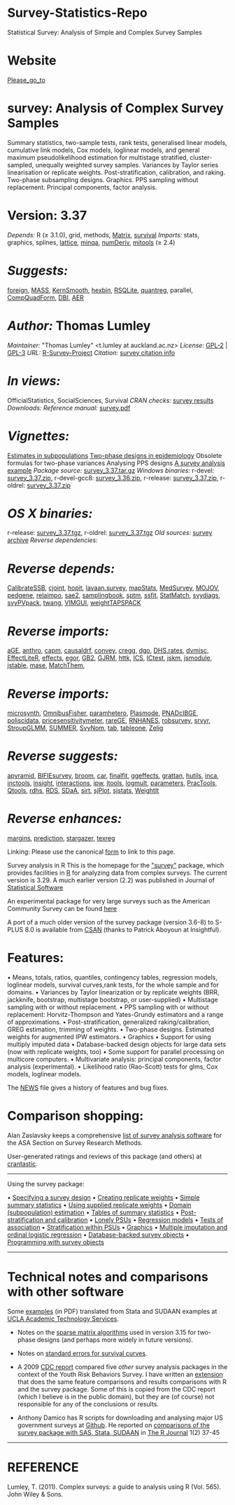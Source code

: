 # Survey-Statistics-Repo
Statistical Survey: Analysis of Simple and Complex Survey Samples 

# Website
[Please_go_to](http://my.ilstu.edu/~mxu2/Spring-2020/MAT450/MTH450.html)

# survey: Analysis of Complex Survey Samples
Summary statistics, two-sample tests, rank tests, generalised linear models, cumulative link models, Cox models, loglinear models, and 
general maximum pseudolikelihood estimation for multistage stratified, cluster-sampled, unequally weighted survey samples. Variances by Taylor
series linearisation or replicate weights. Post-stratification, calibration, and raking. Two-phase subsampling designs. Graphics. PPS sampling without 
replacement. Principal components, factor analysis.


# Version:	3.37
*Depends:*	R (≥ 3.1.0), grid, methods, [Matrix](http://cran.fhcrc.org/web/packages/Matrix/index.html), [survival](http://cran.fhcrc.org/web/packages/survival/index.html)
*Imports:*	stats, graphics, splines, [lattice](http://cran.fhcrc.org/web/packages/lattice/index.html), [minqa](http://cran.fhcrc.org/web/packages/minqa/index.html),
[numDeriv](http://cran.fhcrc.org/web/packages/numDeriv/index.html), [mitools](http://cran.fhcrc.org/web/packages/mitools/index.html) (≥ 2.4)


# *Suggests:*	
[foreign](http://cran.fhcrc.org/web/packages/foreign/index.html), [MASS](http://cran.fhcrc.org/web/packages/MASS/index.html), [KernSmooth](http://cran.fhcrc.org/web/packages/KernSmooth/index.html),
[hexbin](http://cran.fhcrc.org/web/packages/hexbin/index.html), [RSQLite](http://cran.fhcrc.org/web/packages/RSQLite/index.html), [quantreg](http://cran.fhcrc.org/web/packages/quantreg/index.html), parallel, [CompQuadForm](http://cran.fhcrc.org/web/packages/CompQuadForm/index.html), [DBI](http://cran.fhcrc.org/web/packages/DBI/index.html), [AER](http://cran.fhcrc.org/web/packages/AER/index.html)


# *Author:*	Thomas Lumley
*Maintainer:*	"Thomas Lumley" <t.lumley at auckland.ac.nz>
*License:*	[GPL-2](http://cran.fhcrc.org/web/licenses/GPL-2) | [GPL-3](http://cran.fhcrc.org/web/licenses/GPL-3)
*URL:*	[R-Survey-Project](http://r-survey.r-forge.r-project.org/survey/)
*Citation:*	[survey citation info](http://cran.fhcrc.org/web/packages/survey/citation.html)


# *In views:*	
OfficialStatistics, SocialSciences, Survival
*CRAN checks:*	[survey results](http://cran.fhcrc.org/web/checks/check_results_survey.html)
*Downloads:*
*Reference manual:* 	[survey.pdf](http://cran.fhcrc.org/web/packages/survey/survey.pdf)


# *Vignettes:*	
[Estimates in subpopulations](http://cran.fhcrc.org/web/packages/survey/vignettes/domain.pdf)
[Two-phase designs in epidemiology](http://cran.fhcrc.org/web/packages/survey/vignettes/epi.pdf)
Obsolete formulas for two-phase variances Analysing PPS designs [A survey analysis example](http://cran.fhcrc.org/web/packages/survey/vignettes/survey.pdf)
*Package source:* 	[survey_3.37.tar.gz](http://cran.fhcrc.org/src/contrib/survey_3.37.tar.gz)
*Windows binaries:* 	r-devel: [survey_3.37.zip](http://cran.fhcrc.org/bin/windows/contrib/4.0/survey_3.37.zip), r-devel-gcc8: [survey_3.36.zip](http://cran.fhcrc.org/bin/windows/contrib/r-devel-gcc8/survey_3.36.zip), r-release: [survey_3.37.zip](http://cran.fhcrc.org/bin/windows/contrib/3.6/survey_3.37.zip), r-oldrel: [survey_3.37.zip](http://cran.fhcrc.org/bin/windows/contrib/3.5/survey_3.37.zip) 


# *OS X binaries:* 	
   r-release: [survey_3.37.tgz](http://cran.fhcrc.org/bin/macosx/el-capitan/contrib/3.6/survey_3.37.tgz), r-oldrel: [survey_3.37.tgz](http://cran.fhcrc.org/bin/macosx/el-capitan/contrib/3.5/survey_3.37.tgz) 
*Old sources:* 	[survey archive](https://cran.r-project.org/src/contrib/Archive/survey)
*Reverse dependencies:*

# *Reverse depends:*	
[CalibrateSSB](http://cran.fhcrc.org/web/packages/CalibrateSSB/index.html), [cjoint](http://cran.fhcrc.org/web/packages/cjoint/index.html), [hopit](http://cran.fhcrc.org/web/packages/hopit/index.html), [lavaan.survey](http://cran.fhcrc.org/web/packages/lavaan.survey/index.html), [mapStats](http://cran.fhcrc.org/web/packages/mapStats/index.html), [MedSurvey](http://cran.fhcrc.org/web/packages/MedSurvey/index.html), [MOJOV](http://cran.fhcrc.org/web/packages/MOJOV/index.html), [pedgene](http://cran.fhcrc.org/web/packages/pedgene/index.html), [relaimpo](http://cran.fhcrc.org/web/packages/relaimpo/index.html), [sae2](http://cran.fhcrc.org/web/packages/sae2/index.html), [samplingbook](http://cran.fhcrc.org/web/packages/samplingbook/index.html), [sptm](http://cran.fhcrc.org/web/packages/sptm/index.html), [ssfit](http://cran.fhcrc.org/web/packages/ssfit/index.html), [StatMatch](http://cran.fhcrc.org/web/packages/StatMatch/index.html), [svydiags](http://cran.fhcrc.org/web/packages/svydiags/index.html), [svyPVpack](http://cran.fhcrc.org/web/packages/svydiags/index.html), [twang](http://cran.fhcrc.org/web/packages/twang/index.html), [VIMGUI](http://cran.fhcrc.org/web/packages/VIMGUI/index.html), [weightTAPSPACK](http://cran.fhcrc.org/web/packages/weightTAPSPACK/index.html)

# *Reverse imports:*
[aGE](http://cran.fhcrc.org/web/packages/aGE/index.html), [anthro](http://cran.fhcrc.org/web/packages/anthro/index.html), [capm](http://cran.fhcrc.org/web/packages/capm/index.html), [causaldrf](http://cran.fhcrc.org/web/packages/causaldrf/index.html), [convey](http://cran.fhcrc.org/web/packages/convey/index.html), [cregg](http://cran.fhcrc.org/web/packages/cregg/index.html), [dgo](http://cran.fhcrc.org/web/packages/dgo/index.html), [DHS.rates](http://cran.fhcrc.org/web/packages/DHS.rates/index.html), [dvmisc](http://cran.fhcrc.org/web/packages/dvmisc/index.html), [EffectLiteR](http://cran.fhcrc.org/web/packages/EffectLiteR/index.html), [effects](http://cran.fhcrc.org/web/packages/effects/index.html), [egor](http://cran.fhcrc.org/web/packages/egor/index.html), [GB2](http://cran.fhcrc.org/web/packages/GB2/index.html), [GJRM](http://cran.fhcrc.org/web/packages/GJRM/index.html), [httk](http://cran.fhcrc.org/web/packages/httk/index.html), [ICS](http://cran.fhcrc.org/web/packages/ICS/index.html), [ICtest](http://cran.fhcrc.org/web/packages/ICtest/index.html), [jskm](http://cran.fhcrc.org/web/packages/jskm/index.html), [jsmodule](http://cran.fhcrc.org/web/packages/jsmodule/index.html), [jstable](http://cran.fhcrc.org/web/packages/jstable/index.html), [mase](http://cran.fhcrc.org/web/packages/mase/index.html), [MatchThem](http://cran.fhcrc.org/web/packages/MatchThem/index.html), 

# *Reverse imports:*
[microsynth](http://cran.fhcrc.org/web/packages/microsynth/index.html), [OmnibusFisher](http://cran.fhcrc.org/web/packages/OmnibusFisher/index.html), [paramhetero](http://cran.fhcrc.org/web/packages/paramhetero/index.html), [Plasmode](http://cran.fhcrc.org/web/packages/Plasmode/index.html), [PNADcIBGE](http://cran.fhcrc.org/web/packages/PNADcIBGE/index.html), [poliscidata](http://cran.fhcrc.org/web/packages/poliscidata/index.html), [pricesensitivitymeter](http://cran.fhcrc.org/web/packages/pricesensitivitymeter/index.html), [rareGE](http://cran.fhcrc.org/web/packages/rareGE/index.html), [RNHANES](http://cran.fhcrc.org/web/packages/RNHANES/index.html), [robsurvey](http://cran.fhcrc.org/web/packages/robsurvey/index.html), [srvyr](http://cran.fhcrc.org/web/packages/srvyr/index.html), [StroupGLMM](http://cran.fhcrc.org/web/packages/StroupGLMM/index.html), [SUMMER](http://cran.fhcrc.org/web/packages/SUMMER/index.html), [SvyNom](http://cran.fhcrc.org/web/packages/SvyNom/index.html), [tab](http://cran.fhcrc.org/web/packages/tab/index.html), [tableone](http://cran.fhcrc.org/web/packages/tableone/index.html), [Zelig](http://cran.fhcrc.org/web/packages/Zelig/index.html)

# *Reverse suggests:*
[apyramid](http://cran.fhcrc.org/web/packages/apyramid/index.html), [BIFIEsurvey](http://cran.fhcrc.org/web/packages/BIFIEsurvey/index.html), [broom](http://cran.fhcrc.org/web/packages/broom/index.html), [car](http://cran.fhcrc.org/web/packages/car/index.html), [finalfit](http://cran.fhcrc.org/web/packages/finalfit/index.html), [ggeffects](http://cran.fhcrc.org/web/packages/ggeffects/index.html), [grattan](http://cran.fhcrc.org/web/packages/grattan/index.html), [hutils](http://cran.fhcrc.org/web/packages/hutils/index.html), [inca](http://cran.fhcrc.org/web/packages/inca/index.html), [inctools](http://cran.fhcrc.org/web/packages/inctools/index.html), [insight](http://cran.fhcrc.org/web/packages/insight/index.html), [interactions](http://cran.fhcrc.org/web/packages/interactions/index.html), [ipw](http://cran.fhcrc.org/web/packages/ipw/index.html), [jtools](http://cran.fhcrc.org/web/packages/jtools/index.html), [logmult](http://cran.fhcrc.org/web/packages/logmult/index.html), [parameters](http://cran.fhcrc.org/web/packages/parameters/index.html), [PracTools](http://cran.fhcrc.org/web/packages/PracTools/index.html), [Qtools](http://cran.fhcrc.org/web/packages/Qtools/index.html), [rdhs](http://cran.fhcrc.org/web/packages/rdhs/index.html), [RDS](http://cran.fhcrc.org/web/packages/RDS/index.html), [SDaA](http://cran.fhcrc.org/web/packages/SDaA/index.html), [sirt](http://cran.fhcrc.org/web/packages/sirt/index.html), [sjPlot](http://cran.fhcrc.org/web/packages/sjPlot/index.html), [sjstats](http://cran.fhcrc.org/web/packages/sjstats/index.html), [WeightIt](http://cran.fhcrc.org/web/packages/WeightIt/index.html)

# *Reverse enhances:*
[margins](http://cran.fhcrc.org/web/packages/margins/index.html), [prediction](http://cran.fhcrc.org/web/packages/prediction/index.html), [stargazer](http://cran.fhcrc.org/web/packages/stargazer/index.html), [texreg](http://cran.fhcrc.org/web/packages/texreg/index.html)

Linking:
Please use the canonical [form](https://CRAN.R-project.org/package=survey) to link to this page.


Survey analysis in R
This is the homepage for the ["survey"](http://cran.fhcrc.org/web/packages/survey/index.html) package, which provides facilities in [R](http://www.r-project.org/) 
for analyzing data from complex surveys. The current version is 3.29. A much earlier version (2.2) was published in Journal of [Statistical Software](http://www.jstatsoft.org/v09)


An experimental package for very large surveys such as the American Community Survey can be found [here](http://sqlsurvey.r-forge.r-project.org/)


A port of a much older version of the survey package (version 3.6-8) to S-PLUS 8.0 is available from [CSAN](http://csan.insightful.com/) (thanks to Patrick Aboyoun at Insightful). 


# Features: 
  •	Means, totals, ratios, quantiles, contingency tables, regression models, loglinear models, survival curves,rank tests, for the whole sample and for domains. 
  •	Variances by Taylor linearization or by replicate weights (BRR, jackknife, bootstrap, multistage bootstrap, or user-supplied) 
  •	Multistage sampling with or without replacement. 
  •	PPS sampling with or without replacement: Horvitz-Thompson and Yates-Grundy estimators and a range of approximations. 
  •	Post-stratification, generalized raking/calibration, GREG estimation, trimming of weights. 
  •	Two-phase designs. Estimated weights for augmented IPW estimators. 
  •	Graphics 
  •	Support for using multiply imputed data 
  •	Database-backed design objects for large data sets (now with replicate weights, too) 
  •	Some support for parallel processing on multicore computers. 
  •	Multivariate analysis: principal components, factor analysis (experimental). 
  •	Likelihood ratio (Rao-Scott) tests for glms, Cox models, loglinear models. 


The [NEWS](http://r-survey.r-forge.r-project.org/survey/NEWS) file gives a history of features and bug fixes. 

# Comparison shopping:
Alan Zaslavsky keeps a comprehensive [list of survey analysis software](http://www.hcp.med.harvard.edu/statistics/survey-soft/) for the ASA Section on Survey Research Methods.


User-generated ratings and reviews of this package (and others) at [crantastic](http://crantastic.org/packages/survey). 
________________________________________
Using the survey package: 

  •	[Specifying a survey design](http://r-survey.r-forge.r-project.org/survey/example-design.html)
  •	[Creating replicate weights](http://r-survey.r-forge.r-project.org/survey/example-svrepdesign.html)
  •	[Simple summary statistics](http://r-survey.r-forge.r-project.org/survey/example-summary.html)
  •	[Using supplied replicate weights](http://r-survey.r-forge.r-project.org/survey/example-svrepdesign1.html)
  •	[Domain (subpopulation) estimation](http://r-survey.r-forge.r-project.org/survey/example-domain.html)
  •	[Tables of summary statistics](http://r-survey.r-forge.r-project.org/survey/example-table.html)
  •	[Post-stratification and calibration](http://r-survey.r-forge.r-project.org/survey/example-poststrat.html)
  •	[Lonely PSUs](http://r-survey.r-forge.r-project.org/survey/exmample-lonely.html)
  •	[Regression models](http://r-survey.r-forge.r-project.org/survey/example-regression.html)
  •	[Tests of association](http://r-survey.r-forge.r-project.org/survey/example-chisq.html)
  •	[Stratification within PSUs](http://r-survey.r-forge.r-project.org/survey/example-twostage.html)
  •	[Graphics](http://r-survey.r-forge.r-project.org/survey/example-graphics.html) 
  •	[Multiple imputation and ordinal logistic regression](http://r-survey.r-forge.r-project.org/survey/svymi.html) 
  •	[Database-backed survey objects](http://r-survey.r-forge.r-project.org/survey/svy-dbi.html) 
  •	[Programming with survey objects](http://r-survey.r-forge.r-project.org/survey/example-programming.html)
________________________________________

# Technical notes and comparisons with other software 
  Some [examples](http://r-survey.r-forge.r-project.org/survey/ucla-examples.pdf) (in PDF) translated from Stata and SUDAAN examples at [UCLA Academic Technology Services](http://www.ats.ucla.edu/stat/survey/survey_howtochoose.htm).

- Notes on the [sparse matrix algorithms](http://r-survey.r-forge.r-project.org/survey/ht-sparse.pdf) used in version 3.15 for two-phase designs (and perhaps more widely in future     versions).

- Notes on [standard errors for survival curves](http://r-survey.r-forge.r-project.org/survey/survcurve.pdf).
  

- A 2009 [CDC report](http://www.cdc.gov/HealthyYouth/YRBS/pdf/YRBS_analysis_software.pdf) compared five *other* survey analysis packages in the context of the Youth Risk Behaviors     Survey. I have written an [extension](http://r-survey.r-forge.r-project.org/survey/YRBS-report-extension.pdf) that does the same feature comparisons and results comparisons with R   and the survey package. Some of this is copied from the CDC report (which I believe is in the public domain), but they are (of course) not responsible for any of the conclusions 
  or results.

- Anthony Damico has R scripts for downloading and analysing major US government surveys at [Github](https://github.com/ajdamico/usgsd). He reported on [comparisons of the survey 
  package with SAS, Stata, SUDAAN](http://journal.r-project.org/archive/2009-2/RJournal_2009-2_Damico.pdf) in [The R Journal](http://journal.r-project.org/) 1(2) 37-45 


________________________________________

# REFERENCE
Lumley, T. (2011). Complex surveys: a guide to analysis using R (Vol. 565). John Wiley & Sons.

